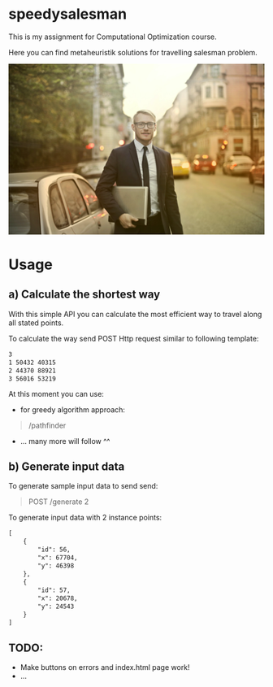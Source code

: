# speedysalesman

This is my assignment for Computational Optimization course.  

Here you can find metaheuristik solutions for travelling salesman problem. 

![Photo by Andrea Piacquadio from Pexels](main-photo.jpeg)

# Usage

## a) Calculate the shortest way

With this simple API you can calculate the most efficient way to travel along all stated points.

To calculate the way send POST Http request similar to following template:
```
3
1 50432 40315
2 44370 88921
3 56016 53219
```
At this moment you can use:

- for greedy algorithm approach:
> /pathfinder 

- ... many more will follow ^^

## b) Generate input data

To generate sample input data to send send:

> POST /generate 2

To generate input data with 2 instance points:
```
[
    {
        "id": 56,
        "x": 67704,
        "y": 46398
    },
    {
        "id": 57,
        "x": 20678,
        "y": 24543
    }
]
```

## TODO:

- Make buttons on errors and index.html page work!
- ...

